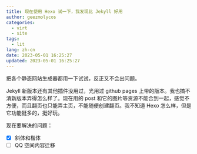 ```yaml
---
title: 现在使用 Hexo 试一下，我发现比 Jekyll 好用
author: geezmolycos
categories:
  - virt
  - site
tags:
  - lit
lang: zh-cn
date: 2023-05-01 16:25:27
updated: 2023-05-01 16:25:27
---
```


把各个静态网站生成器都用一下试试，反正又不会出问题。

Jekyll 新版本还有其他插件没用过，光用过 github pages 上带的版本。我也搞不清新版本弄得怎么样了。现在用的 post 和它的图片等资源不能合到一起，感觉不方便，而且翻页也只能弄主页，不能随便创建翻页。我不知道 Hexo 怎么样，但是它功能挺多的，挺好玩。

现在要解决的问题：

- [x] 斜体和楷体
- [ ] QQ 空间内容迁移
